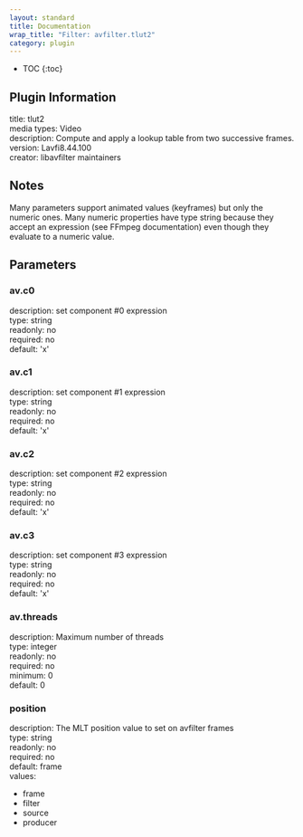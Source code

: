 ```yaml
---
layout: standard
title: Documentation
wrap_title: "Filter: avfilter.tlut2"
category: plugin
---
```

* TOC
{:toc}

## Plugin Information

title: tlut2  
media types:
Video  
description: Compute and apply a lookup table from two successive frames.  
version: Lavfi8.44.100  
creator: libavfilter maintainers  

## Notes

Many parameters support animated values (keyframes) but only the numeric ones. Many numeric properties have type string because they accept an expression (see FFmpeg documentation) even though they evaluate to a numeric value.

## Parameters

### av.c0

  
description:
set component #0 expression  
type: string  
readonly: no  
required: no  
default: 'x'  

### av.c1

  
description:
set component #1 expression  
type: string  
readonly: no  
required: no  
default: 'x'  

### av.c2

  
description:
set component #2 expression  
type: string  
readonly: no  
required: no  
default: 'x'  

### av.c3

  
description:
set component #3 expression  
type: string  
readonly: no  
required: no  
default: 'x'  

### av.threads

  
description:
Maximum number of threads  
type: integer  
readonly: no  
required: no  
minimum: 0  
default: 0  

### position

  
description:
The MLT position value to set on avfilter frames  
type: string  
readonly: no  
required: no  
default: frame  
values:  

* frame
* filter
* source
* producer

